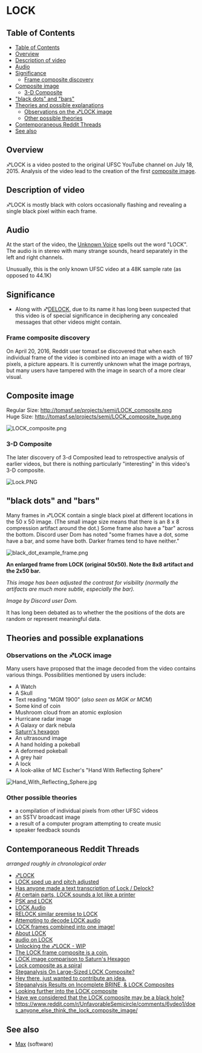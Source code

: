 # LOCK

## Table of Contents
  * [Table of Contents](#table-of-contents)
  * [Overview](#overview)
  * [Description of video](#description-of-video)
  * [Audio](#audio)
  * [Significance](#significance)
    + [Frame composite discovery](#frame-composite-discovery)
  * [Composite image](#composite-image)
    + [3-D Composite](#3-d-composite)
  * ["black dots" and "bars"](#-black-dots--and--bars-)
  * [Theories and possible explanations](#theories-and-possible-explanations)
    + [Observations on the ♐LOCK image](#observations-on-the--lock-image)
    + [Other possible theories](#other-possible-theories)
  * [Contemporaneous Reddit Threads](#contemporaneous-reddit-threads)
  * [See also](#see-also)


## Overview

♐LOCK is a video posted to the original UFSC YouTube channel on July 18, 2015. Analysis of the video lead to the creation of the first [composite image](Composite_visual_overview "wikilink").

## Description of video

♐LOCK is mostly black with colors occasionally flashing and revealing a
single black pixel within each frame.

## Audio

At the start of the video, the [Unknown Voice](Unknown_Voice "wikilink")
spells out the word "LOCK". The audio is in stereo with many strange
sounds, heard separately in the left and right channels.

Unusually, this is the only known UFSC video at a 48K sample rate (as
opposed to 44.1K)

## Significance

  - Along with ♐[DELOCK](DELOCK "wikilink"), due to its name it has long
    been suspected that this video is of special significance in
    deciphering any concealed messages that other videos might contain.

### Frame composite discovery

On April 20, 2016, Reddit user tomasf.se discovered that when each
individual frame of the video is combined into an image with a width of
197 pixels, a picture appears. It is currently unknown what the image
portrays, but many users have tampered with the image in search of a
more clear visual.

## Composite image

Regular Size: <http://tomasf.se/projects/semi/LOCK_composite.png>  
Huge Size: <http://tomasf.se/projects/semi/LOCK_composite_huge.png>

![LOCK\_composite.png](LOCK_composite.png "LOCK_composite.png")

### 3-D Composite

The later discovery of 3-d Composited lead to retrospective analysis of
earlier videos, but there is nothing particularly "interesting" in this
video's 3-D composite.

![Lock.PNG](Lock.PNG "Lock.PNG")

## "black dots" and "bars"

Many frames in ♐LOCK contain a single black pixel at different locations in the 50 x 50 image. (The small image size means that there is an 8 x 8  compression artifact around the dot.) Some frame also have a "bar" across the bottom. Discord user Dom has noted "some frames have a dot, some have a bar, and some have both. Darker frames tend to have neither."

![black_dot_example_frame.png](black_dot_example_frame.png "black dot example frame")

**An enlarged frame from LOCK (original 50x50). Note the 8x8 artifact and the 2x50 bar.**

*This image has been adjusted the contrast for visibility (normally the artifacts are much more subtle, especially the bar).*

*Image by Discord user Dom.* 

It has long been debated as to whether the the positions of the dots are random or represent meaningful data.

## Theories and possible explanations

### Observations on the ♐LOCK image

Many users have proposed that the image decoded from the video contains
various things. Possibilities mentioned by users include:

  - A Watch
  - A Skull
  - Text reading "MGM 1900" (*also seen as MGK or MCM*)
  - Some kind of coin
  - Mushroom cloud from an atomic explosion
  - Hurricane radar image
  - A Galaxy or dark nebula
  - [Saturn's hexagon](https://en.wikipedia.org/wiki/Saturn%27s_hexagon)
  - An ultrasound image
  - A hand holding a pokeball
  - A deformed pokeball
  - A grey hair
  - A lock
  - A look-alike of MC Escher's "Hand With Reflecting Sphere"

![Hand\_With\_Reflecting\_Sphere.jpg](Hand_With_Reflecting_Sphere.jpg)

### Other possible theories

  - a compilation of individual pixels from other UFSC videos
  - an SSTV broadcast image
  - a result of a computer program attempting to create music
  - speaker feedback sounds

## Contemporaneous Reddit Threads

*arranged roughly in chronological order*

  - [♐LOCK](https://www.reddit.com/r/UnfavorableSemicircle/comments/464sfd/lock/)
  - [LOCK sped up and pitch adjusted](https://www.reddit.com/r/UnfavorableSemicircle/comments/46lhie/lock_sped_up_and_pitch_adjusted/)
  - [Has anyone made a text transcription of Lock / Delock?](https://www.reddit.com/r/UnfavorableSemicircle/comments/476x6i/has_anyone_made_a_text_transcription_of_lock/)
  - [At certain parts, LOCK sounds a lot like a printer](https://www.reddit.com/r/UnfavorableSemicircle/comments/477u29/at_certain_parts_lock_sounds_a_lot_like_a_printer/)
  - [PSK and LOCK](https://www.reddit.com/r/UnfavorableSemicircle/comments/47y433/psk_and_lock/)
  - [LOCK Audio](https://www.reddit.com/r/UnfavorableSemicircle/comments/48914s/lock_audio/)
  - [RELOCK similar premise to LOCK](https://www.reddit.com/r/UnfavorableSemicircle/comments/4blgaa/relock_similar_premise_to_lock/)
  - [Attempting to decode LOCK audio](https://www.reddit.com/r/UnfavorableSemicircle/comments/4btk38/attempting_to_decode_lock_audio/)
  - [LOCK frames combined into one image\!](https://www.reddit.com/r/UnfavorableSemicircle/comments/4fo16c/lock_frames_combined_into_one_image/)
  - [About LOCK](https://www.reddit.com/r/UnfavorableSemicircle/comments/47hzvj/about_lock/)
  - [audio on LOCK](https://www.reddit.com/r/UnfavorableSemicircle/comments/47jqia/audio_on_lock/)
  - [Unlocking the ♐LOCK - WIP](https://www.reddit.com/r/UnfavorableSemicircle/comments/48q7yt/ufsc_unlocking_the_lock_wip/)
  - [The LOCK frame composite is a coin.](https://www.reddit.com/r/UnfavorableSemicircle/comments/4fu6bw/the_lock_frame_composite_is_a_coin/)
  - [LOCK image comparison to Saturn's Hexagon](https://www.reddit.com/r/UnfavorableSemicircle/comments/4g1qcq/lock_image_comparison_to_saturns_hexagon/)
  - [Lock composite as a spiral](https://www.reddit.com/r/UnfavorableSemicircle/comments/4gomnd/lock_composite_as_a_spiral/)
  - [Steganalysis On Large-Sized LOCK Composite?](https://www.reddit.com/r/UnfavorableSemicircle/comments/4hyvgu/steganalysis_on_largesized_lock_composite/)
  - [Hey there, just wanted to contribute an idea.](https://www.reddit.com/r/UnfavorableSemicircle/comments/59ll1h/hey_there_just_wanted_to_contribute_an_idea/)
  - [Steganalysis Results on Incomplete BRINE, & LOCK Composites](https://www.reddit.com/r/UnfavorableSemicircle/comments/4khjim/steganalysis_results_on_incomplete_brine_lock/)
  - [Looking further into the LOCK composite](https://www.reddit.com/r/UnfavorableSemicircle/comments/5nzja2/looking_further_into_the_lock_composite/)
  - [Have we considered that the LOCK composite may be a black hole?](https://www.reddit.com/r/UnfavorableSemicircle/comments/5nzn3u/have_we_considered_that_the_lock_composite_may_be/)
  - <https://www.reddit.com/r/UnfavorableSemicircle/comments/6ydeo1/does_anyone_else_think_the_lock_composite_image/>

## See also

  - [Max](Max "wikilink") (software)

